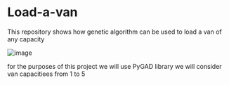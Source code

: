 # Load-a-van
This repository shows how genetic algorithm can be used to load a van of any capacity

![image](https://github.com/user-attachments/assets/649888e8-532e-46b9-a6a2-791d46d42f69)

for the purposes of this project we will use PyGAD library
we will consider van capacitiees from 1 to 5
